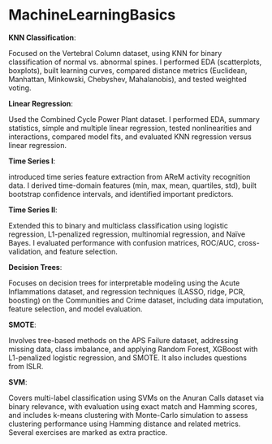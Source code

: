 # MachineLearningBasics

**KNN Classification**:

Focused on the Vertebral Column dataset, using KNN for binary classification of normal vs. abnormal spines. I performed EDA (scatterplots, boxplots), built learning curves, compared distance metrics (Euclidean, Manhattan, Minkowski, Chebyshev, Mahalanobis), and tested weighted voting.

**Linear Regression**:

Used the Combined Cycle Power Plant dataset. I performed EDA, summary statistics, simple and multiple linear regression, tested nonlinearities and interactions, compared model fits, and evaluated KNN regression versus linear regression.

**Time Series I**:

introduced time series feature extraction from AReM activity recognition data. I derived time-domain features (min, max, mean, quartiles, std), built bootstrap confidence intervals, and identified important predictors.

**Time Series II**:

Extended this to binary and multiclass classification using logistic regression, L1-penalized regression, multinomial regression, and Naïve Bayes. I evaluated performance with confusion matrices, ROC/AUC, cross-validation, and feature selection.

**Decision Trees**:

Focuses on decision trees for interpretable modeling using the Acute Inflammations dataset, and regression techniques (LASSO, ridge, PCR, boosting) on the Communities and Crime dataset, including data imputation, feature selection, and model evaluation.

**SMOTE**:

Involves tree-based methods on the APS Failure dataset, addressing missing data, class imbalance, and applying Random Forest, XGBoost with L1-penalized logistic regression, and SMOTE. It also includes questions from ISLR.

**SVM**:

Covers multi-label classification using SVMs on the Anuran Calls dataset via binary relevance, with evaluation using exact match and Hamming scores, and includes k-means clustering with Monte-Carlo simulation to assess clustering performance using Hamming distance and related metrics. Several exercises are marked as extra practice.